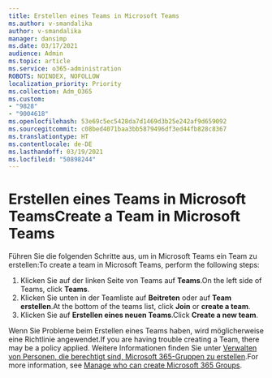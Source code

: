 ```yaml
---
title: Erstellen eines Teams in Microsoft Teams
ms.author: v-smandalika
author: v-smandalika
manager: dansimp
ms.date: 03/17/2021
audience: Admin
ms.topic: article
ms.service: o365-administration
ROBOTS: NOINDEX, NOFOLLOW
localization_priority: Priority
ms.collection: Adm_O365
ms.custom:
- "9828"
- "9004618"
ms.openlocfilehash: 53e69c5ec5428da7d1469d3b25e242af9d659092
ms.sourcegitcommit: c08bed4071baa3bb5879496df3ed44fb828c8367
ms.translationtype: HT
ms.contentlocale: de-DE
ms.lasthandoff: 03/19/2021
ms.locfileid: "50898244"
---
```

# <a name="create-a-team-in-microsoft-teams"></a><span data-ttu-id="d1c49-102">Erstellen eines Teams in Microsoft Teams</span><span class="sxs-lookup"><span data-stu-id="d1c49-102">Create a Team in Microsoft Teams</span></span>

<span data-ttu-id="d1c49-103">Führen Sie die folgenden Schritte aus, um in Microsoft Teams ein Team zu erstellen:</span><span class="sxs-lookup"><span data-stu-id="d1c49-103">To create a team in Microsoft Teams, perform the following steps:</span></span>

1. <span data-ttu-id="d1c49-104">Klicken Sie auf der linken Seite von Teams auf **Teams**.</span><span class="sxs-lookup"><span data-stu-id="d1c49-104">On the left side of Teams, click **Teams**.</span></span>
2. <span data-ttu-id="d1c49-105">Klicken Sie unten in der Teamliste auf **Beitreten** oder auf **Team erstellen**.</span><span class="sxs-lookup"><span data-stu-id="d1c49-105">At the bottom of the teams list, click **Join** or **create a team**.</span></span>
3. <span data-ttu-id="d1c49-106">Klicken Sie auf **Erstellen eines neuen Teams**.</span><span class="sxs-lookup"><span data-stu-id="d1c49-106">Click **Create a new team**.</span></span>

<span data-ttu-id="d1c49-107">Wenn Sie Probleme beim Erstellen eines Teams haben, wird möglicherweise eine Richtlinie angewendet.</span><span class="sxs-lookup"><span data-stu-id="d1c49-107">If you are having trouble creating a Team, there may be a policy applied.</span></span> <span data-ttu-id="d1c49-108">Weitere Informationen finden Sie unter [Verwalten von Personen, die berechtigt sind, Microsoft 365-Gruppen zu erstellen](https://docs.microsoft.com/microsoft-365/solutions/manage-creation-of-groups).</span><span class="sxs-lookup"><span data-stu-id="d1c49-108">For more information, see [Manage who can create Microsoft 365 Groups](https://docs.microsoft.com/microsoft-365/solutions/manage-creation-of-groups).</span></span>